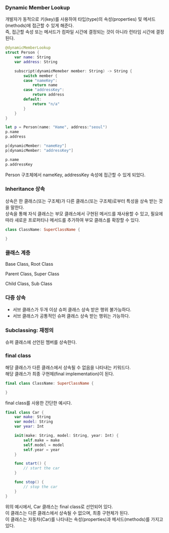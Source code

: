 ### Dynamic Member Lookup

개발자가 동적으로 키(key)를 사용하여 타입(type)의 속성(properties) 및
메서드(methods)에 접근할 수 있게 해준다.<br>
즉, 접근할 속성 또는 메서드가 컴파일 시간에 결정되는 것이 아니라 런타임 시간에 결정된다.

```swift
@dynamicMemberLookup
struct Person {
    var name: String
    var address: String

    subscript(dynamicMemeber member: String) -> String {
        switch member {
        case "nameKey":
            return name
        case "addressKey":
            return address
        default:
            return "n/a"
        }
    }
}

let p = Person(name: "Hame", address:"seoul")
p.name
p.address

p[dynamicMember: "nameKey"]
p[dynamicMember: "addressKey"]

p.name
p.addressKey
```
Person 구조체에서 nameKey, addressKey 속성에 접근할 수 있게 되었다.

### Inheritance 상속
상속은 한 클래스(또는 구조체)가 다른 클래스(또는 구조체)로부터 특성을 상속 받는 것을 말한다.<br>
상속을 통해 자식 클래스는 부모 클래스에서 구현된 메서드를 재사용할 수 있고, 필요에 따라 새로운
프로퍼티나 메서드를 추가하여 부모 클래스를 확장할 수 있다.
```swift
class ClassName: SuperClassName {

}
```

### 클래스 계층

Base Class, Root Class

Parent Class, Super Class

Child Class, Sub Class

### 다중 상속

- 서브 클래스가 두개 이상 슈퍼 클래스 상속 받은 행위 불가능하다.
- 서브 클래스가 공통적인 슈퍼 클래스 상속 받는 행위는 가능하다.

### Subclassing: 재정의

슈퍼 클래스에 선언된 멤버를 상속한다.

### final class
해당 클래스가 다른 클래스에서 상속될 수 없음을 나타내는 키워드다.<br>
해당 클래스가 최종 구현체(final implementation)이 된다.

```swift
final class ClassName: SuperClassName {

}
```

final class를 사용한 간단한 예시다.
```swift
final class Car {
    var make: String
    var model: String
    var year: Int

    init(make: String, model: String, year: Int) {
        self.make = make
        self.model = model
        self.year = year
    }

    func start() {
        // start the car
    }

    func stop() {
        // stop the car
    }
}
```
위의 예시에서, Car 클래스는 final class로 선언되어 있다.<br>
이 클래스는 다른 클래스에서 상속될 수 없으며, 최종 구현체가 된다.<br>
이 클래스는 자동차(Car)를 나타내는 속성(properties)과 메서드(methods)를 가지고
있다.
